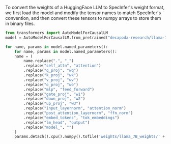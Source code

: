 To convert the weights of a HuggingFace LLM to SpecInfer's weight format, we first load the model and modify the tensor names to match SpecInfer's convention, and then convert these tensors to numpy arrays to store them in binary files.

```python
from transformers import AutoModelForCausalLM
model = AutoModelForCausalLM.from_pretrained("decapoda-research/llama-7b-hf")

for name, params in model.named_parameters():
    for name, params in model.named_parameters():
    name = (
        name.replace(".", "_")
        .replace("self_attn", "attention")
        .replace("q_proj", "wq")
        .replace("k_proj", "wk")
        .replace("v_proj", "wv")
        .replace("o_proj", "wo")
        .replace("mlp", "feed_forward")
        .replace("gate_proj", "w1")
        .replace("down_proj", "w2")
        .replace("up_proj", "w3")
        .replace("input_layernorm", "attention_norm")
        .replace("post_attention_layernorm", "ffn_norm")
        .replace("embed_tokens", "tok_embeddings")
        .replace("lm_head", "output")
        .replace("model_", "")
    )
    params.detach().cpu().numpy().tofile('weights/llama_7B_weights/' + name)
```

